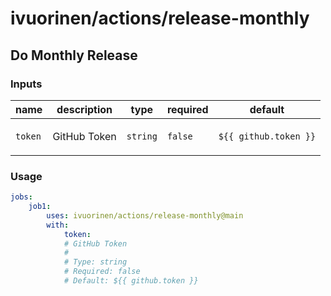 # ivuorinen/actions/release-monthly

## Do Monthly Release

### Inputs

| name    | description         | type     | required | default               |
|---------|---------------------|----------|----------|-----------------------|
| `token` | <p>GitHub Token</p> | `string` | `false`  | `${{ github.token }}` |

### Usage

```yaml
jobs:
    job1:
        uses: ivuorinen/actions/release-monthly@main
        with:
            token:
            # GitHub Token
            #
            # Type: string
            # Required: false
            # Default: ${{ github.token }}
```
